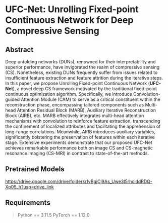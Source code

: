 # UFC-Net: Unrolling Fixed-point Continuous Network for Deep Compressive Sensing
## Abstract
Deep unfolding networks (DUNs), renowned for their interpretability and superior performance, have invigorated the realm of compressive sensing (CS). Nonetheless, existing DUNs frequently suffer from issues related to insufficient feature extraction and feature attrition during the iterative steps. In this paper, we propose Unrolling Fixed-point Continuous Network (**UFC-Net**), a novel deep CS framework motivated by the traditional fixed-point continuous optimization algorithm. Specifically, we introduce Convolution-guided Attention Module (CAM) to serve as a critical constituent within the reconstruction phase, encompassing tailored components such as Multi-head Attention Residual Block (MARB), Auxiliary Iterative Reconstruction Block (AIRB), etc. MARB effectively integrates multi-head attention mechanisms with convolution to reinforce feature extraction, transcending the confinement of localized attributes and facilitating the apprehension of long-range correlations. Meanwhile, AIRB introduces auxiliary variables, significantly bolstering the preservation of features within each iterative stage. Extensive experiments demonstrate that our proposed UFC-Net achieves remarkable  performance both on image CS and CS-magnetic resonance imaging (CS-MRI) in contrast to state-of-the-art methods.

## Pretrained Models
https://drive.google.com/drive/folders/1vBgjCj9As_Uwe3I5rhclddRDQ-Xp05_h?usp=drive_link

## Requirements
> Python == 3.11.5
> PyTorch == 1.12.0
